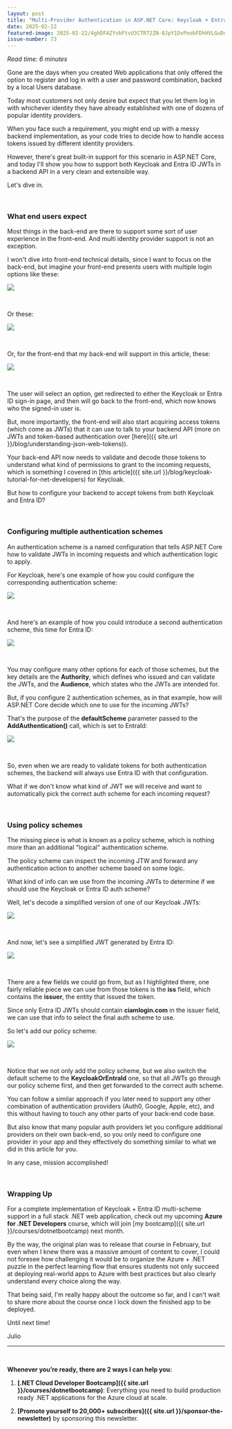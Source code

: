 ```yaml
---
layout: post
title: "Multi-Provider Authentication in ASP.NET Core: Keycloak + Entra ID"
date: 2025-02-22
featured-image: 2025-02-22/4ghDFAZYvbFtvU3CTR72ZN-8JpY1DvPoobFDhHVLGuDuR.jpeg
issue-number: 73
---
```


*Read time: 6 minutes*
​

Gone are the days when you created Web applications that only offered the option to register and log in with a user and password combination, backed by a local Users database.

Today most customers not only desire but expect that you let them log in with whichever identity they have already established with one of dozens of popular identity providers.

When you face such a requirement, you might end up with a messy backend implementation, as your code tries to decide how to handle access tokens issued by different identity providers.

However, there's great built-in support for this scenario in ASP.NET Core, and today I'll show you how to support both Keycloak and Entra ID JWTs in a backend API in a very clean and extensible way.

Let's dive in.

​

### **What end users expect**
Most things in the back-end are there to support some sort of user experience in the front-end. And multi identity provider support is not an exception.

I won't dive into front-end technical details, since I want to focus on the back-end, but imagine your front-end presents users with multiple login options like these:


![](/assets/images/2025-02-22/4ghDFAZYvbFtvU3CTR72ZN-7Z9AHcQYF3eybtKPt4UwcB.jpeg)

​

Or these:


![](/assets/images/2025-02-22/4ghDFAZYvbFtvU3CTR72ZN-nykJrXdWqbaZXo8xevGCzd.jpeg)

​

Or, for the front-end that my back-end will support in this article, these:


![](/assets/images/2025-02-22/4ghDFAZYvbFtvU3CTR72ZN-8JpY1DvPoobFDhHVLGuDuR.jpeg)

​

The user will select an option, get redirected to either the Keycloak or Entra ID sign-in page, and then will go back to the front-end, which now knows who the signed-in user is.

But, more importantly, the front-end will also start acquiring access tokens (which come as JWTs) that it can use to talk to your backend API (more on JWTs and token-based authentication over [here]({{ site.url }}/blog/understanding-json-web-tokens)).

Your back-end API now needs to validate and decode those tokens to understand what kind of permissions to grant to the incoming requests, which is something I covered in [this article]({{ site.url }}/blog/keycloak-tutorial-for-net-developers) for Keycloak.

But how to configure your backend to accept tokens from both Keycloak and Entra ID?

​

### **Configuring multiple authentication schemes**
An authentication scheme is a named configuration that tells ASP.NET Core how to validate JWTs in incoming requests and which authentication logic to apply.

For Keycloak, here's one example of how you could configure the corresponding authentication scheme:


![](/assets/images/2025-02-22/4ghDFAZYvbFtvU3CTR72ZN-eR9YZMNwXg2NVeHKAYw831.jpeg)

​

And here's an example of how you could introduce a second authentication scheme, this time for Entra ID:


![](/assets/images/2025-02-22/4ghDFAZYvbFtvU3CTR72ZN-rHD4RdELfRsKnpqxur9rgk.jpeg)

​

You may configure many other options for each of those schemes, but the key details are the **Authority**, which defines who issued and can validate the JWTs, and the **Audience**, which states who the JWTs are intended for.

But, if you configure 2 authentication schemes, as in that example, how will ASP.NET Core decide which one to use for the incoming JWTs?

That's the purpose of the **defaultScheme** parameter passed to the **AddAuthentication()** call, which is set to EntraId:


![](/assets/images/2025-02-22/4ghDFAZYvbFtvU3CTR72ZN-mZpghBQtjFtpKF1gowySw3.jpeg)

​

So, even when we are ready to validate tokens for both authentication schemes, the backend will always use Entra ID with that configuration.

What if we don't know what kind of JWT we will receive and want to automatically pick the correct auth scheme for each incoming request?

​

### **Using policy schemes**
The missing piece is what is known as a policy scheme, which is nothing more than an additional "logical" authentication scheme.

The policy scheme can inspect the incoming JTW and forward any authentication action to another scheme based on some logic.

What kind of info can we use from the incoming JWTs to determine if we should use the Keycloak or Entra ID auth scheme?

Well, let's decode a simplified version of one of our Keycloak JWTs:


![](/assets/images/2025-02-22/4ghDFAZYvbFtvU3CTR72ZN-tC962TyVnd7Rai8mRr8XfP.jpeg)

​

And now, let's see a simplified JWT generated by Entra ID:


![](/assets/images/2025-02-22/4ghDFAZYvbFtvU3CTR72ZN-oob1hhYiYNFVV7An1Bghox.jpeg)

​

There are a few fields we could go from, but as I highlighted there, one fairly reliable piece we can use from those tokens is the **iss** field, which contains the **issuer**, the entity that issued the token.

Since only Entra ID JWTs should contain **ciamlogin.com** in the issuer field, we can use that info to select the final auth scheme to use. 

So let's add our policy scheme:


![](/assets/images/2025-02-22/4ghDFAZYvbFtvU3CTR72ZN-dYmiLJxDexu1MAuqUcJFs5.jpeg)

​

Notice that we not only add the policy scheme, but we also switch the default scheme to the **KeycloakOrEntraId** one, so that all JWTs go through our policy scheme first, and then get forwarded to the correct auth scheme.

You can follow a similar approach if you later need to support any other combination of authentication providers (Auth0, Google, Apple, etc), and this without having to touch any other parts of your back-end code base.

But also know that many popular auth providers let you configure additional providers on their own back-end, so you only need to configure one provider in your app and they effectively do something similar to what we did in this article for you.

In any case, mission accomplished!

​

### **Wrapping Up**
For a complete implementation of Keycloak + Entra ID multi-scheme support in a full stack .NET web application, check out my upcoming **Azure for .NET Developers** course, which will join [my bootcamp]({{ site.url }}/courses/dotnetbootcamp) next month.

By the way, the original plan was to release that course in February, but even when I knew there was a massive amount of content to cover, I could not foresee how challenging it would be to organize the Azure + .NET puzzle in the perfect learning flow that ensures students not only succeed at deploying real-world apps to Azure with best practices but also clearly understand every choice along the way.

That being said, I'm really happy about the outcome so far, and I can't wait to share more about the course once I lock down the finished app to be deployed.

Until next time!

Julio

---


<br/>


**Whenever you’re ready, there are 2 ways I can help you:**

1. **[.NET Cloud Developer Bootcamp]({{ site.url }}/courses/dotnetbootcamp)**:​ Everything you need to build production ready .NET applications for the Azure cloud at scale.

2. **[Promote yourself to 20,000+ subscribers]({{ site.url }}/sponsor-the-newsletter)** by sponsoring this newsletter.
